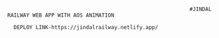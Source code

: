                                                               #JINDAL RAILWAY WEB APP WITH AOS ANIMATION
                                                             
      DEPLOY LINK-https://jindalrailway.netlify.app/
